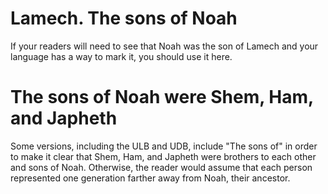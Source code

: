 # Lamech. The sons of Noah

If your readers will need to see that Noah was the son of Lamech and your language has a way to mark it, you should use it here. 

# The sons of Noah were Shem, Ham, and Japheth

Some versions, including the ULB and UDB, include "The sons of" in order to make it clear that Shem, Ham, and Japheth were brothers to each other and sons of Noah. Otherwise, the reader would assume that each person represented one generation farther away from Noah, their ancestor.

